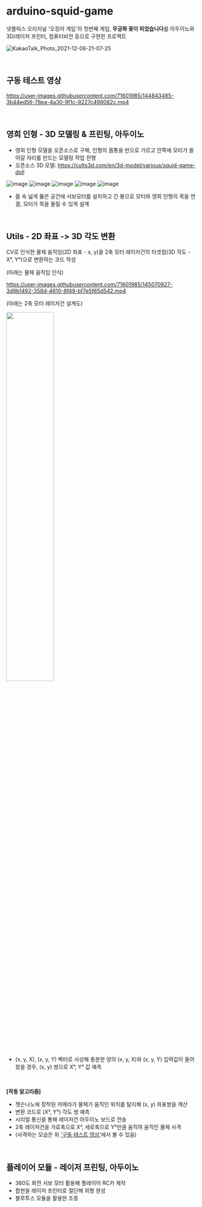 # arduino-squid-game

넷플릭스 오리지널 '오징어 게임'의 첫번째 게임, **무궁화 꽃이 피었습니다**를 아두이노와 3D/레이저 프린터, 컴퓨터비전 등으로 구현한 프로젝트

![KakaoTalk_Photo_2021-12-06-21-07-25](https://user-images.githubusercontent.com/71601985/144843472-eb196843-e14b-4eb7-8a2b-9147f6167c8d.jpeg)

<br/>

## 구동 테스트 영상  
https://user-images.githubusercontent.com/71601985/144843485-3b44ed56-78ea-4a30-9f1c-9227c498082c.mp4

<br/>

## 영희 인형 - 3D 모델링 & 프린팅, 아두이노
- 영희 인형 모델을 오픈소스로 구해, 인형의 몸통을 반으로 가르고 안쪽에 모터가 들어갈 자리를 만드는 모델링 작업 진행 
- 오픈소스 3D 모델: https://cults3d.com/en/3d-model/various/squid-game-doll

![image](https://user-images.githubusercontent.com/71601985/145066728-652f8b7a-2cd3-4df1-8cb6-2f4e9a41c8a7.png)
![image](https://user-images.githubusercontent.com/71601985/145067368-6709dfe9-adf8-41f5-9bba-2d08951dbad5.png)
![image](https://user-images.githubusercontent.com/71601985/145076129-dbae536c-c9b8-4e87-991d-3d90269f7703.png)
![image](https://user-images.githubusercontent.com/71601985/145076170-bf2dd3fc-2518-480a-a3d8-337f5522a0df.png)
![image](https://user-images.githubusercontent.com/71601985/145076191-76d26813-c4a2-4b99-970f-94c1fda7498e.png)

- 몸 속 넓게 뚫은 공간에 서보모터를 설치하고 긴 봉으로 모터와 영희 인형의 목을 연결, 모터가 목을 돌릴 수 있게 설계



<br/>

## Utils - 2D 좌표 -> 3D 각도 변환
CV로 인식한 물체 움직임(2D 좌표 - x, y)을 2축 모터 레이저건의 타겟점(3D 각도 - X°, Y°)으로 변환하는 코드 작성

(아래는 물체 움직임 인식)

https://user-images.githubusercontent.com/71601985/145070927-3d9b1492-358d-4610-8f49-bf7e5f65d542.mp4

(아래는 2축 모터 레이저건 설계도)

<img src="https://user-images.githubusercontent.com/71601985/145080200-383e9b7d-53af-4a5e-a2b5-ac3ea3c62f55.png" width="50%">

- (x, y, X), (x, y, Y) 벡터로 사상해 충분한 양의 (x, y, X)와 (x, y, Y) 입력값이 들어왔을 경우, (x, y) 쌍으로 X°, Y° 값 예측
<br/>

**[작동 알고리즘]**  
- 젯슨나노에 장착된 카메라가 물체가 움직인 위치를 탐지해 (x, y) 좌표쌍을 계산
- 변환 코드로 (X°, Y°) 각도 쌍 예측
- 시리얼 통신을 통해 레이저건 아두이노 보드로 전송
- 2축 레이저건을 가로축으로 X°, 세로축으로 Y°만큼 움직여 움직인 물체 사격
- (사격하는 모습은 위 <a href="https://github.com/Daeun-Danna-Lee/arduino-squid-game/blob/main/README.md#%EA%B5%AC%EB%8F%99-%ED%85%8C%EC%8A%A4%ED%8A%B8-%EC%98%81%EC%83%81">'구동 테스트 영상'</a>에서 볼 수 있음)





<br/>

## 플레이어 모듈 - 레이저 프린팅, 아두이노
- 360도 회전 서보 모터 활용해 플레이어 RC카 제작
- 합판을 레이저 프린터로 절단해 외형 완성
- 블루투스 모듈을 활용한 조종
